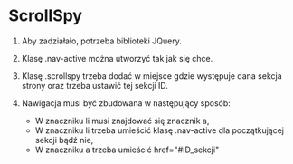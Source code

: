 # ScrollSpy

1. Aby zadziałało, potrzeba biblioteki JQuery.

2. Klasę .nav-active można utworzyć tak jak się chce.

3. Klasę .scrollspy trzeba dodać w miejsce gdzie występuje dana sekcja strony oraz trzeba ustawić tej sekcji ID.

4. Nawigacja musi być zbudowana w następujący sposób: 
   - W znaczniku li musi znajdować się znacznik a,
   - W znaczniku li trzeba umieścić klasę .nav-active dla początkującej sekcji bądź nie,
   - W znaczniku a trzeba umieścić href="#ID_sekcji"
